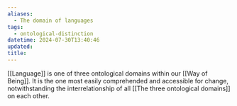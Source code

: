 ```yaml
---
aliases:
  - The domain of languages
tags:
  - ontological-distinction
datetime: 2024-07-30T13:40:46
updated: 
title:
---
```

[[Language]] is one of three ontological domains within our [[Way of Being]]. It is the one most easily comprehended and accessible for change, notwithstanding the interrelationship of all [[The three ontological domains]] on each other.